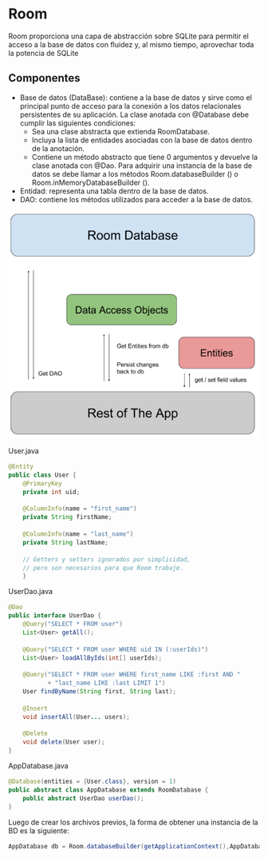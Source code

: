 
# Room

Room proporciona una capa de abstracción sobre SQLite para permitir el acceso a la base de datos con fluidez y, al mismo tiempo, aprovechar toda la potencia de SQLite

## Componentes

 - Base de datos (DataBase): contiene a la base de datos y sirve como el principal punto de acceso para la conexión a los datos relacionales persistentes de su aplicación.
La clase anotada con @Database debe cumplir las siguientes condiciones:
	 - Sea una clase abstracta que extienda RoomDatabase.
	 - Incluya la lista de entidades asociadas con la base de datos dentro de la anotación.
	 - Contiene un método abstracto que tiene 0 argumentos y devuelve la clase anotada con @Dao.
Para adquirir una instancia de la base de datos se debe llamar a los métodos Room.databaseBuilder () o Room.inMemoryDatabaseBuilder ().
 - Entidad: representa una tabla dentro de la base de datos.
 - DAO: contiene los métodos utilizados para acceder a la base de datos.

![Room architecture diagram](https://github.com/BrainFriendly/ab-android-intermediate/blob/L2-Persistence/images/room_architecture.png)

User.java
```java
@Entity
public class User {
    @PrimaryKey
    private int uid;

    @ColumnInfo(name = "first_name")
    private String firstName;

    @ColumnInfo(name = "last_name")
    private String lastName;

    // Getters y setters ignorados por simplicidad,
    // pero son necesarios para que Room trabaje.
	}
```

UserDao.java
```java
@Dao
public interface UserDao {
    @Query("SELECT * FROM user")
    List<User> getAll();

    @Query("SELECT * FROM user WHERE uid IN (:userIds)")
    List<User> loadAllByIds(int[] userIds);

    @Query("SELECT * FROM user WHERE first_name LIKE :first AND "
           + "last_name LIKE :last LIMIT 1")
    User findByName(String first, String last);

    @Insert
    void insertAll(User... users);

    @Delete
    void delete(User user);
}
```

AppDatabase.java
```java
@Database(entities = {User.class}, version = 1)
public abstract class AppDatabase extends RoomDatabase {
    public abstract UserDao userDao();
}
```

Luego de crear los archivos previos, la forma de obtener una instancia de la BD es la siguiente:
```java
AppDatabase db = Room.databaseBuilder(getApplicationContext(),AppDatabase.class, "database-name").build();
```
